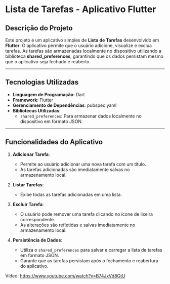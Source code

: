 # Lista de Tarefas - Aplicativo Flutter

## Descrição do Projeto
Este projeto é um aplicativo simples de **Lista de Tarefas** desenvolvido em **Flutter**. O aplicativo permite que o usuário adicione, visualize e exclua tarefas. As tarefas são armazenadas localmente no dispositivo utilizando a biblioteca **shared_preferences**, garantindo que os dados persistam mesmo que o aplicativo seja fechado e reaberto.

---

## Tecnologias Utilizadas

- **Linguagem de Programação**: Dart
- **Framework**: Flutter
- **Gerenciamento de Dependências**: pubspec.yaml
- **Bibliotecas Utilizadas**:
  - `shared_preferences`: Para armazenar dados localmente no dispositivo em formato JSON.

---

## Funcionalidades do Aplicativo

1. **Adicionar Tarefa**:
   - Permite ao usuário adicionar uma nova tarefa com um título.
   - As tarefas adicionadas são imediatamente salvas no armazenamento local.

2. **Listar Tarefas**:
   - Exibe todas as tarefas adicionadas em uma lista.

3. **Excluir Tarefa**:
   - O usuário pode remover uma tarefa clicando no ícone de lixeira correspondente.
   - As alterações são refletidas e salvas imediatamente no armazenamento local.

4. **Persistência de Dados**:
   - Utiliza o `shared_preferences` para salvar e carregar a lista de tarefas em formato JSON.
   - Garante que as tarefas persistam após o fechamento e reabertura do aplicativo.

Vídeo: https://www.youtube.com/watch?v=B74JxVd8GtU
